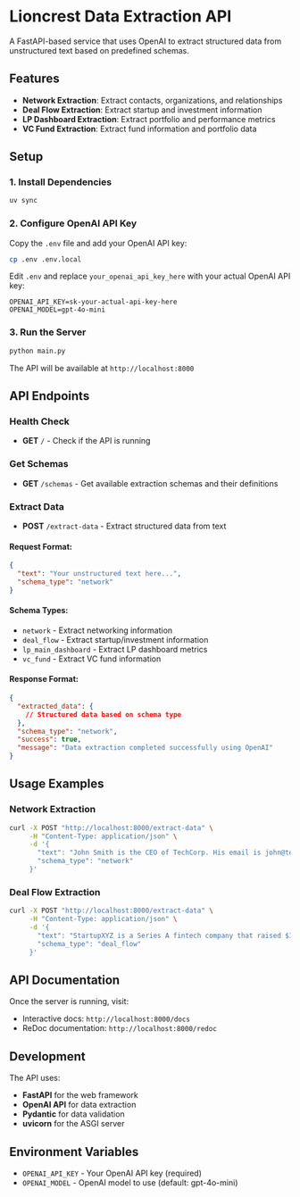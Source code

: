 # Lioncrest Data Extraction API

A FastAPI-based service that uses OpenAI to extract structured data from unstructured text based on predefined schemas.

## Features

- **Network Extraction**: Extract contacts, organizations, and relationships
- **Deal Flow Extraction**: Extract startup and investment information
- **LP Dashboard Extraction**: Extract portfolio and performance metrics
- **VC Fund Extraction**: Extract fund information and portfolio data

## Setup

### 1. Install Dependencies

```bash
uv sync
```

### 2. Configure OpenAI API Key

Copy the `.env` file and add your OpenAI API key:

```bash
cp .env .env.local
```

Edit `.env` and replace `your_openai_api_key_here` with your actual OpenAI API key:

```
OPENAI_API_KEY=sk-your-actual-api-key-here
OPENAI_MODEL=gpt-4o-mini
```

### 3. Run the Server

```bash
python main.py
```

The API will be available at `http://localhost:8000`

## API Endpoints

### Health Check
- **GET** `/` - Check if the API is running

### Get Schemas
- **GET** `/schemas` - Get available extraction schemas and their definitions

### Extract Data
- **POST** `/extract-data` - Extract structured data from text

#### Request Format:
```json
{
  "text": "Your unstructured text here...",
  "schema_type": "network"
}
```

#### Schema Types:
- `network` - Extract networking information
- `deal_flow` - Extract startup/investment information
- `lp_main_dashboard` - Extract LP dashboard metrics
- `vc_fund` - Extract VC fund information

#### Response Format:
```json
{
  "extracted_data": {
    // Structured data based on schema type
  },
  "schema_type": "network",
  "success": true,
  "message": "Data extraction completed successfully using OpenAI"
}
```

## Usage Examples

### Network Extraction

```bash
curl -X POST "http://localhost:8000/extract-data" \
     -H "Content-Type: application/json" \
     -d '{
       "text": "John Smith is the CEO of TechCorp. His email is john@techcorp.com. He previously worked at InnovateLabs where he met Sarah Johnson, now CTO at DataFlow Inc.",
       "schema_type": "network"
     }'
```

### Deal Flow Extraction

```bash
curl -X POST "http://localhost:8000/extract-data" \
     -H "Content-Type: application/json" \
     -d '{
       "text": "StartupXYZ is a Series A fintech company that raised $10M led by Venture Capital Partners. The company processes $1M in monthly transactions.",
       "schema_type": "deal_flow"
     }'
```

## API Documentation

Once the server is running, visit:
- Interactive docs: `http://localhost:8000/docs`
- ReDoc documentation: `http://localhost:8000/redoc`

## Development

The API uses:
- **FastAPI** for the web framework
- **OpenAI API** for data extraction
- **Pydantic** for data validation
- **uvicorn** for the ASGI server

## Environment Variables

- `OPENAI_API_KEY` - Your OpenAI API key (required)
- `OPENAI_MODEL` - OpenAI model to use (default: gpt-4o-mini)
